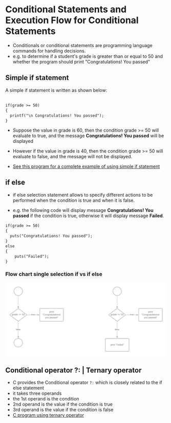 # Conditional Statements and Execution Flow for Conditional Statements

- Conditionals or conditional statements are programming language commands for handling decisions. 
- e.g. to determine if a student's grade is greater than or equal to 50 and whether the program should print "Congratulations! You passed"

## Simple if statement

A simple if statement is written as shown below:

```

if(grade >= 50)
{
  printf("\n Congratulations! You passed");
}

```

- Suppose the value in grade is 60, then the condition grade >= 50 will evaluate to true, and the message **Congratulations! You passed** will be displayed
- However if the value in grade is 40, then the condition grade >= 50 will evaluate to false, and the message will not be displayed.

- [See this program for a complete example of using simple if statement](../src/simpleif.c) 

## if else 

- if else selection statement allows to specify different actions to be performed when the condition is true and when it is false.

- e.g. the following code will display message **Congratulations! You passed** if the condition is true, otherwise it will display message **Failed**.


```
if(grade >= 50)
{
  puts("Congratulations! You passed");
}
else
{
	puts("Failed");
}
```

### Flow chart single selection if vs if else

![Flow chart comparing if vs if else](../figs/conditionals.png "Flow chart compaing if vs if else")

## Conditional operator ?: | Ternary operator

- C provides the Conditional operator `?:` which is closely related to the if else statement
- it takes three operands
- the 1st operand is the condition
- 2nd operand is the value if the condition is true
- 3rd operand is the value if the condition is false
- [C program using ternary operator](../src/ternaryoperator.c)


